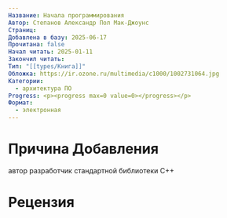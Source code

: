 ```yaml
---
Название: Начала программирования
Автор: Степанов Александр Пол Мак-Джоунс
Страниц: 
Добавлена в базу: 2025-06-17
Прочитана: false
Начал читать: 2025-01-11
Закончил читать: 
Тип: "[[types/Книга]]"
Обложка: https://ir.ozone.ru/multimedia/c1000/1002731064.jpg
Категории:
  - архитектура ПО
Progress: <p><progress max=0 value=0></progress></p>
Формат:
  - электронная
---
```

# Причина Добавления

автор разработчик стандартной библиотеки С++
# Рецензия
